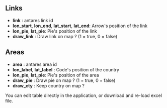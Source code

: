 ## Links

- **link** : antares link id
- **lon_start**, **lon_end**, **lat_start**, **lat_end**: Arrow's position of the link
- **lon_pie**, **lat_pie**: Pie's position of the link
- **draw_link** : Draw link on map ? (1 = true, 0 = false)

## Areas

- **area** : antares area id
- **lon_label**, **lat_label** : Code's position of the country
- **lon_pie**, **lat_pie**: Pie's position of the area
- **draw_pie** : Draw pie on map ? (1 = true, 0 = false)
- **draw_cty** : Keep country on map ?

You can edit table directly in the application, or download and re-load excel file.
